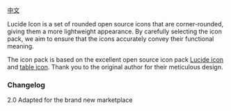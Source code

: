 [中文](https://github.com/mozhux/Lucide-icon/README_zh_CN.md)

Lucide Icon is a set of rounded open source icons that are corner-rounded, giving them a more lightweight appearance. By carefully selecting the icon pack, we aim to ensure that the icons accurately convey their functional meaning.

The icon pack is based on the excellent open source icon pack [Lucide icon]([https://remixicon.com/](https://lucide.dev/)) and [table icon](https://tabler-icons.io/). Thank you to the original author for their meticulous design.

### Changelog

2.0 Adapted for the brand new marketplace
